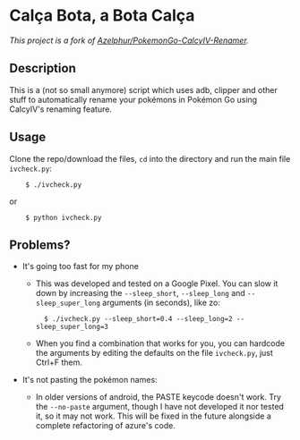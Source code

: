 # Calça Bota, a Bota Calça

*This project is a fork of [Azelphur/PokemonGo-CalcyIV-Renamer](https://github.com/Azelphur/PokemonGo-CalcyIV-Renamer).*

## Description
This is a (not so small anymore) script which uses adb, clipper and other stuff to automatically rename your pokémons in Pokémon Go using CalcyIV's renaming feature.

## Usage
Clone the repo/download the files, `cd` into the directory and run the main file `ivcheck.py`:

        $ ./ivcheck.py
or

        $ python ivcheck.py
## Problems?
* It's going too fast for my phone
    - This was developed and tested on a Google Pixel. You can slow it down by increasing the `--sleep_short`, `--sleep_long` and `--sleep_super_long` arguments (in seconds), like zo:

            $ ./ivcheck.py --sleep_short=0.4 --sleep_long=2 --sleep_super_long=3
    - When you find a combination that works for you, you can hardcode the arguments by editing the defaults on the file `ivcheck.py`, just Ctrl+F them.

* It's not pasting the pokémon names:
    - In older versions of android, the PASTE keycode doesn't work. Try the `--no-paste` argument, though I have not developed it nor tested it, so it may not work. This will be fixed in the future alongside a complete refactoring of azure's code.